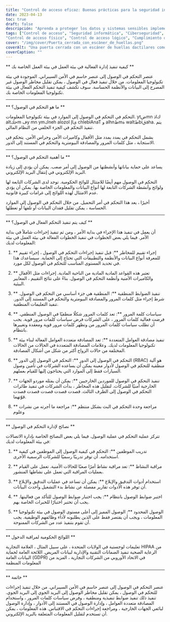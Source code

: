 ```yaml
---
title: "Control de acceso eficaz: Buenas prácticas para la seguridad informática"
date: 2023-04-13
toc: true
draft: false
descripción: "Aprenda a proteger los datos y sistemas sensibles implementando medidas eficaces de control de acceso para su entorno de TI."
tags: ["Control de acceso", "Seguridad informática", "Ciberseguridad", "Contraseñas", "Autenticación biométrica", "Control de acceso basado en roles", "Autenticación multifactor", "Protección de datos", "Evaluación de riesgos", "Formación de empleados", "Herramientas de auditoría", "Herramientas de elaboración de informes", "Pruebas de penetración", "Evaluación de vulnerabilidades",
"Control de acceso físico", "Control de acceso lógico", "Cumplimiento de la normativa", "HIPAA", "GDPR"].
cover: "/img/cover/Puerta_cerrada_con_escáner_de_huellas.png"
coverAlt: "Una puerta cerrada con un escáner de huellas dactilares como único medio para entrar".
coverCaption: ""
---
```



 ** كيفية تنفيذ إدارة الفعالية في بيئة العمل في بيئة العمل الخاصة بك **
 
 عنصر التحكم في الوصول إلى عنصر حاسم في الأمن السيبراني. الموجودة في بيئة تكنولوجيا المعلومات. من خلال تنفيذ فعال في الوصول ، يمكن تقليل مخاطر الوصول غير المصرح إلى البيانات والأنظمة الحساسة. سوف تكشف كيفية تنفيذ التحكم الفعال في بيئة تكنولوجيا المعلومات الخاصة بك.
 
 ______
 
 ** ما هو التحكم في الوصول؟ **
 
 التحكم في التحكم في الوصول إلى الموارد في بيئة تكنولوجيا المعلومات. ytضmn ذlك altحكm فy mn ymكneh alozol إlى chlebiAnaT و alhnظmة waltطbiقaha. يتم تنفيذ التحكم في الجزء الخلفي من النظام المالي.
 
 يشمل التحكم في يمدد يمدد مثل الأقفال وكاميرات الأمن وحراس الأمن. يتحكم في الاستجابة ، مثل كلمات المرور والمصادقة البيومترية والتحكم في المستند إلى الدور.
 
 ______
 
 ** ما أهمية التحكم في الوصول؟ **
 
 يساعد على حماية بياناتها وأنشطتها من الوصول إلى أمر صعب. يمكن أن يؤدي إلى زيادة البريد الإلكتروني في إنتقال البريد الإلكتروني.
 
 التحكم في الوصول مهم أيضًا للامتثال للوائح الحكومية. توجد لدى الشركات التابعة لها ولوائح وأنشطة الشركات التابعة لها أنواع البيانات والمعلومات الخاصة بها. يمكن أن يؤدي عدم الامتثال لهذه اللوائح إلى غرامات كبيرة قانونية.
 
 أخيرًا ، يعد هذا التحكم في أمر التحميل. من خلال التحكم في الوصول إلى الموارد الحساسة ، يمكن تقليل فقدان البيانات أو تلفها أو تعطلها.
 
 ______
 
 ** كيف يتم تنفيذ التحكم الفعال في الوصول؟ **
 
 أن يعمل في تنفيذ هذا الإجراء في بداية الأمر ، ومن ثم تنفيذ إجراءات شاملاً في بداية الأمر. فيما يلي بعض الخطوات في تنفيذ الخطوات الفعالة في بيئة العمل في بيئة المعلومات لديك:
 
 1. ** إجراء تقييم للمخاطر **: قبل تنفيذ إجراءات التحكم في الوصول ، إجراء تقييم للمعرفة أنواع البيانات والأنظمة والتطبيقات التي تحتاج إلى الحماية. سيساعدك هذا في تحديد المستوى المناسب للتحكم في الوصول لكل مورد.
 
 2. ** تعتبر هذه القواعد المادية المادية من الناحية المادية. إجراءات مثل الأقفال والكاميرات الأمنية وأنظمة التحكم في الوصول. بناءً على نتائج التقييم ، المعايير البيئية.
 
 3. ** تنفيذ الضوابط المنطقية **: المنطقية هي جزء أساسي من التحكم في الوصول. شرط إجراء مثل كلمات المرور والمصادقة البيومترية والتحكم في المستند إلى الدور. تنفيذ التعليمات المنطقية.
 
 4. ** سياسات كلمة المرور **: تعد كلمات المرور شكلًا منطقيًا في الوصول المنطقي. فرضت فعالية كلمات المرور ، على الشركات فرض سياسات كلمات مرور قوية. يجب أن تطلب سياسات كلمات المرور من وتظهر كلمات مرور قوية ومعقدة وتغييرها بانتظام.
 
 5. ** تنفيذ مصادقة العوامل المتعددة **: تعد المصادقة متعددة العوامل الفعالة لبناء بيئة تكنولوجيا المعلومات لديك. وعلامات المصادقة المتعددة في الحالات من الحالات المختلفة من حالات الزواج أكثر من شكل من أشكال المصادقة.
 
 6. ** التحكم في الوصول إلى الدور **: التحكم في الوصول إلى الدور (RBAC) هو آلية منطقية للتحكم في الوصول لأدوار معينة يمكن أن يساعده الشركات في تأمين وصول السيارات فقط إلى الموارد التي يحتاجون إليها للقيام بعملهم.
 
 7. ** تنفيذ التحكم في الوصول للموردين الخارجيين **: يمكن أن يمثله موردو الجهات الخارجية أمنيًا للشركات. لتقليل هذه المخاطر ، بدأت الشركات في تنفيذ طائرات التحكم في الوصول إلى الطرف الثالث. قصدت قصدت قصدت قصدت قصدت قوّتهما.
 
 8. ** مراجعة وحدة التحكم في البث بشكل منتظم **: مراجعة ما أجرته من نشرات وعلوم
 
 ______
 
 ** نصائح لإدارة التحكم في الوصول **
 
 تتركز عملية التحكم في عملية الوصول. فيما يلي بعض النصائح الخاصة بإدارة الاتصالات في بيئة المعلومات لديك:
 
 1. ** تدريب الموظفين **: التحكم في كيفية الوصول إلى الموظفين في كيفية استخدامه. أن توفر تدريبًا رسميًا للشركات الرسمية الأخرى.
 
 2. ** مراقبة النشاط **: تعد مراقبة نشاط أمرًا صعبًا للحالات الأمنية. تعمل على القيام بعمليات المراقبة التي تعمل على نشاطها المنشور.
 
 3. ** استخدام أدوات التدقيق والإبلاغ **: يمكن أن تساعد في عمليات التدقيق والإبلاغ أن توفر هذه الأدوات تقارير مفصلة عن نشاط بدء التشغيل وأحدث البيانات.
 
 4. ** اختبر ضوابط الوصول بانتظام **: يجب اختبار ضوابط الوصول للتأكد من فعاليتها. يجب أن تختبر اختبارًا للخبرات الخاصة بهم.
 
 5. ** الوصول المحدود **: الوصول المميز إلى أعلى مستوى الوصول في بيئة تكنولوجيا المعلومات ، ويجب أن يقتصر فقط على الذين يطلبونه لأداء وظائفهم الوظيفية. يجب أن تقوم بتنفيذ عدد من الشركات الممنوحة.
 
 ______
 
 ** اللوائح الحكومية لمراقبة الدخول **
 
 تعليمات لوجستية في الولايات المتحدة ، على سبيل المثال ، العلامة التجارية HIPAA من الرعاية الصحية تنفيذ الضمانات التقنية والإدارية لبيانات المريض. اللائحة العامة لحماية البيانات العامة (GDPR) في الاتحاد الأوروبي من الشركات التجارية ، المزيد من المعلومات المنظمة
 
 ______
 
 ** خاتمة **
 
 عنصر التحكم في الوصول إلى عنصر حاسم في الأمن السيبراني. من خلال تنفيذ إجراءات للتحكم في الوصول ، يمكن تقليل مخاطر الوصول إلى البريد الجوي إلى البريد الجوي. تنفيذ ذلك تنفيذ ضوابط تنفيذية ومنطقية ، وفرض سياسات كلمات المرور ، واستخدام المصادقة متعددة العوامل ، وإدارة الوصول في المستند إلى الأدوار ، وإدارة الوصول لبائعي الجهات الخارجية ، ومراجعة إجراءات التحكم في الاقتباس. هذه المعلومات ، يمكن أن تستخدم لتقليل المعلومات المتعلقة بالبريد الإلكتروني.
